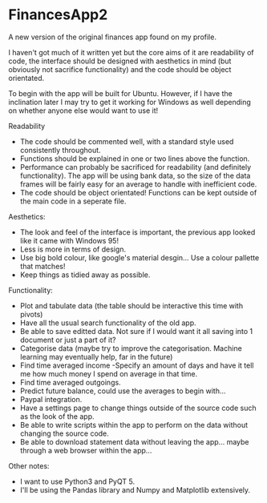 # FinancesApp2
A new version of the original finances app found on my profile. 

I haven't got much of it written yet but the core aims of it are readability of code, the interface should be designed with aesthetics in mind (but obviously not sacrifice functionality) and the code should be object orientated.

To begin with the app will be built for Ubuntu. However, if I have the inclination later I may try to get it working for Windows as well depending on whether anyone else would want to use it!


Readability
  * The code should be commented well, with a standard style used consistently throughout.
  * Functions should be explained in one or two lines above the function.
  * Performance can probably be sacrificed for readability (and definitely functionality). The app will be using bank data, so the     size of the data frames will be fairly easy for an average to handle with inefficient code.
  * The code should be object orientated! Functions can be kept outside of the main code in a seperate file.

Aesthetics:
  * The look and feel of the interface is important, the previous app looked like it came with Windows 95!
  * Less is more in terms of design.
  * Use big bold colour, like google's material desgin... Use a colour pallette that matches!
  * Keep things as tidied away as possible.
  
Functionality:
   * Plot and tabulate data (the table should be interactive this time with pivots)
   * Have all the usual search functionality of the old app.
   * Be able to save editted data. Not sure if I would want it all saving into 1 document or just a part of it?
   * Categorise data (maybe try to improve the categorisation. Machine learning  may eventually help, far in the future)
   * Find time averaged income -Specify an amount of days and have it tell me how much money I spend on average in that time.
   * Find time averaged outgoings.
   * Predict future balance, could use the averages to begin with...
   * Paypal integration.
   * Have a settings page to change things outside of the source code such as the look of the app.
   * Be able to write scripts within the app to perform on the data without changing the source code.
   * Be able to download statement data without leaving the app... maybe through a web browser within the app...
     
Other notes:
  * I want to use Python3 and PyQT 5.
  * I'll be using the Pandas library and Numpy and Matplotlib extensively.
